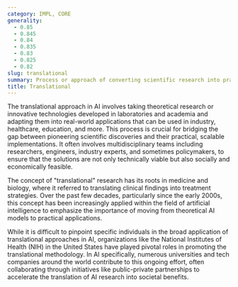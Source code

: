 ```yaml
---
category: IMPL, CORE
generality:
  - 0.85
  - 0.845
  - 0.84
  - 0.835
  - 0.83
  - 0.825
  - 0.82
slug: translational
summary: Process or approach of converting scientific research into practical applications.
title: Translational
---
```


The translational approach in AI involves taking theoretical research or innovative technologies developed in laboratories and academia and adapting them into real-world applications that can be used in industry, healthcare, education, and more. This process is crucial for bridging the gap between pioneering scientific discoveries and their practical, scalable implementations. It often involves multidisciplinary teams including researchers, engineers, industry experts, and sometimes policymakers, to ensure that the solutions are not only technically viable but also socially and economically feasible.

The concept of "translational" research has its roots in medicine and biology, where it referred to translating clinical findings into treatment strategies. Over the past few decades, particularly since the early 2000s, this concept has been increasingly applied within the field of artificial intelligence to emphasize the importance of moving from theoretical AI models to practical applications.

While it is difficult to pinpoint specific individuals in the broad application of translational approaches in AI, organizations like the National Institutes of Health (NIH) in the United States have played pivotal roles in promoting the translational methodology. In AI specifically, numerous universities and tech companies around the world contribute to this ongoing effort, often collaborating through initiatives like public-private partnerships to accelerate the translation of AI research into societal benefits.
